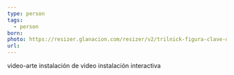 ```yaml
---
type: person
tags:
  - person
born: 
photo: https://resizer.glanacion.com/resizer/v2/trilnick-figura-clave-del-arte-experimental-de-P4CPYEW3X5FNBKX4QFFV6QCQKQ.jpg?auth=f51870f13ab2ce3572a6bef17eefd00451fb5bbd456df38dc5d44f2590fec33c&width=880&height=586&quality=70&smart=false
url:
---
```


video-arte
	instalación de video
		instalación interactiva 